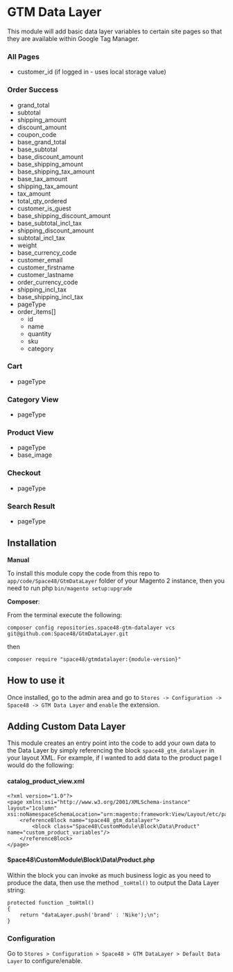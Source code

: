 # GTM Data Layer

This module will add basic data layer variables to certain site pages so that they are available within Google Tag Manager.

### All Pages
- customer_id (if logged in - uses local storage value)

### Order Success

- grand_total
- subtotal
- shipping_amount
- discount_amount
- coupon_code
- base_grand_total
- base_subtotal
- base_discount_amount
- base_shipping_amount
- base_shipping_tax_amount
- base_tax_amount
- shipping_tax_amount
- tax_amount
- total_qty_ordered
- customer_is_guest
- base_shipping_discount_amount
- base_subtotal_incl_tax
- shipping_discount_amount
- subtotal_incl_tax
- weight
- base_currency_code
- customer_email
- customer_firstname
- customer_lastname
- order_currency_code
- shipping_incl_tax
- base_shipping_incl_tax
- pageType
- order_items[]
    - id
    - name
    - quantity
    - sku
    - category
    
### Cart

- pageType

### Category View

- pageType

### Product View

- pageType
- base_image

### Checkout

- pageType

### Search Result

- pageType

## Installation

**Manual**

To install this module copy the code from this repo to `app/code/Space48/GtmDataLayer` folder of your Magento 2 instance, then you need to run php `bin/magento setup:upgrade`

**Composer**:

From the terminal execute the following:

`composer config repositories.space48-gtm-datalayer vcs git@github.com:Space48/GtmDataLayer.git`

then

`composer require "space48/gtmdatalayer:{module-version}"`

## How to use it
Once installed, go to the admin area and go to `Stores -> Configuration -> Space48 -> GTM Data Layer` and `enable` the extension.

## Adding Custom Data Layer

This module creates an entry point into the code to add your own data to the Data Layer by simply referencing the block `space48_gtm_datalayer` in your layout XML. For example, if I wanted to add data to the product page I would do the following:

#### catalog_product_view.xml

````
<?xml version="1.0"?>
<page xmlns:xsi="http://www.w3.org/2001/XMLSchema-instance" layout="1column" xsi:noNamespaceSchemaLocation="urn:magento:framework:View/Layout/etc/page_configuration.xsd">
    <referenceBlock name="space48_gtm_datalayer">
        <block class="Space48\CustomModule\Block\Data\Product" name="custom_product_variables"/>
    </referenceBlock>
</page>
````

#### Space48\CustomModule\Block\Data\Product.php

Within the block you can invoke as much business logic as you need to produce the data, then use the method `_toHtml()` to output the Data Layer string:
````
protected function _toHtml()
{
    return "dataLayer.push('brand' : 'Nike');\n";
}
````

### Configuration

Go to `Stores > Configuration > Space48 > GTM DataLayer > Default Data Layer` to configure/enable.
